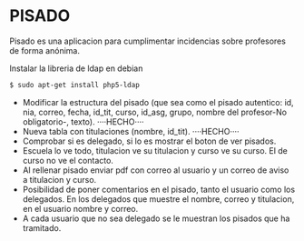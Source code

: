 PISADO
======

Pisado es una aplicacion para cumplimentar incidencias sobre profesores de forma anónima.

Instalar la libreria de ldap en debian
```bash
$ sudo apt-get install php5-ldap 
```

* Modificar la estructura del pisado (que sea como el pisado autentico: id, nia, correo, fecha, id_tit, curso, id_asg, grupo, nombre del profesor-No obligatorio-, texto).     ····HECHO····
* Nueva tabla con titulaciones (nombre, id_tit).     ····HECHO····
* Comprobar si es delegado, si lo es mostrar el boton de ver pisados.
* Escuela lo ve todo, titulacion ve su titulacion y curso ve su curso. El de curso no ve el contacto.
* Al rellenar pisado enviar pdf con correo al usuario y un correo de aviso a titulacion y curso.
* Posibilidad de poner comentarios en el pisado, tanto el usuario como los delegados. En los delegados que muestre el nombre, correo y titulacion, en el usuario nombre y correo.
* A cada usuario que no sea delegado se le muestran los pisados que ha tramitado.